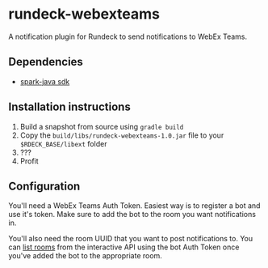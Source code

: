 # rundeck-webexteams

A notification plugin for Rundeck to send notifications to WebEx Teams.

## Dependencies

* [spark-java sdk](https://github.com/webex/spark-java-sdk)

## Installation instructions

1. Build a snapshot from source using `gradle build`
2. Copy the `build/libs/rundeck-webexteams-1.0.jar` file to your `$RDECK_BASE/libext` folder
3. ???
4. Profit

## Configuration

You'll need a WebEx Teams Auth Token.  Easiest way is to register a bot and use it's token.  Make sure to add the bot to the room you want notifications in.

You'll also need the room UUID that you want to post notifications to.  You can [list rooms](https://developer.webex.com/docs/api/v1/rooms/list-rooms) from the interactive API using the bot Auth Token once you've added the bot to the appropriate room.
